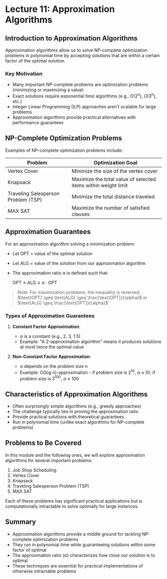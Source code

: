 # Lecture 11: Approximation Algorithms

## Introduction to Approximation Algorithms

Approximation algorithms allow us to solve NP-complete optimization problems in polynomial time by accepting solutions that are within a certain factor of the optimal solution.

### Key Motivation
- Many important NP-complete problems are optimization problems (minimizing or maximizing a value)
- Exact solutions require exponential time algorithms (e.g., $O(2^n)$, $O(3^n)$, etc.)
- Integer Linear Programming (ILP) approaches aren't scalable for large problems
- Approximation algorithms provide practical alternatives with performance guarantees

## NP-Complete Optimization Problems

Examples of NP-complete optimization problems include:

| Problem | Optimization Goal |
|---------|------------------|
| Vertex Cover | Minimize the size of the vertex cover |
| Knapsack | Maximize the total value of selected items within weight limit |
| Traveling Salesperson Problem (TSP) | Minimize the total distance traveled |
| MAX SAT | Maximize the number of satisfied clauses |

## Approximation Guarantees

For an approximation algorithm solving a minimization problem:
- Let OPT = value of the optimal solution
- Let ALG = value of the solution from our approximation algorithm
- The approximation ratio α is defined such that:
  
  $\text{OPT} \leq \text{ALG} \leq \alpha \cdot \text{OPT}$

> Note: For maximization problems, the inequality is reversed:
> $\text{OPT} \geq \text{ALG} \geq \frac{\text{OPT}}{\alpha}$ or $\text{ALG} \geq \frac{\text{OPT}}{\alpha}$

### Types of Approximation Guarantees

1. **Constant Factor Approximation**:
   - α is a constant (e.g., 2, 3, 1.5)
   - Example: "A 2-approximation algorithm" means it produces solutions at most twice the optimal value

2. **Non-Constant Factor Approximation**:
   - α depends on the problem size n
   - Example: O(log n)-approximation - if problem size is $2^{10}$, α ≈ 10; if problem size is $2^{100}$, α ≈ 100

## Characteristics of Approximation Algorithms

- Often surprisingly simple algorithms (e.g., greedy approaches)
- The challenge typically lies in proving the approximation ratio
- Provide practical solutions with theoretical guarantees
- Run in polynomial time (unlike exact algorithms for NP-complete problems)

## Problems to Be Covered

In this module and the following ones, we will explore approximation algorithms for several important problems:

1. Job Shop Scheduling
2. Vertex Cover
3. Knapsack
4. Traveling Salesperson Problem (TSP)
5. MAX SAT

Each of these problems has significant practical applications but is computationally intractable to solve optimally for large instances.

## Summary

- Approximation algorithms provide a middle ground for tackling NP-complete optimization problems
- They run in polynomial time while guaranteeing solutions within some factor of optimal
- The approximation ratio (α) characterizes how close our solution is to optimal
- These techniques are essential for practical implementations of otherwise intractable problems